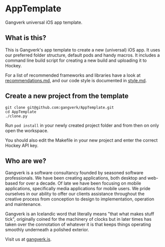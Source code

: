 # AppTemplate
Gangverk universal iOS app template.


## What is this?
This is Gangverk's app template to create a new (universal) iOS app. It uses our preferred folder structure, default pods and handy macros. It includes a command line build script for creating a new build and uploading it to Hockey.

For a list of recommended frameworks and libraries have a look at [recommendations.md](https://github.com/gangverk/MenuSkeleton/recommendations.md), and our code style is documented in [style.md](https://github.com/gangverk/AppTemplate/blob/master/style.md).


## Create a new project from the template
```
git clone git@github.com:gangverk/AppTemplate.git
cd AppTemplate
./clone.py
```

Run `pod install` in your newly created project folder and from then on only open the workspace.

You should also edit the Makefile in your new project and enter the correct Hockey API key.

## Who are we?
Gangverk is a software consultancy founded by seasoned software professionals. We have been creating applications, both desktop and web-based for over a decade. Of late we have been focusing on mobile applications, specifically media applications for mobile users. We pride ourselves in our ability to offer our clients assistance throughout the creative process from conception to design to implementation, operation and maintenance.

Gangverk is an Icelandic word that literally means "that what makes stuff tick", originally coined for the machinery of clocks but in later times has taken over the connotation of whatever it is that keeps things operating smoothly underneath a polished exterior.

Visit us at [gangverk.is](http://www.gangverk.is).